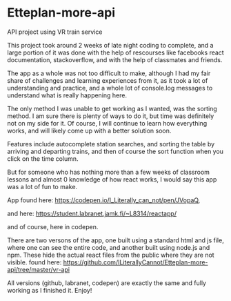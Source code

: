 # Etteplan-more-api
API project using VR train service

This project took around 2 weeks of late night coding to complete, and a large portion of it was done with the help of rescourses like facebooks react documentation, stackoverflow, and with the help of classmates and friends.

The app as a whole was not too difficult to make, although I had my fair share of challenges and learning experiences from it, as it took a lot of understanding and practice, and a whole lot of console.log messages to understand what is really happening here.

The only method I was unable to get working as I wanted, was the sorting method. I am sure there is plenty of ways to do it, but time was definitely not on my side for it. Of course, I will continue to learn how everything works, and will likely come up with a better solution soon.

Features include autocomplete station searches, and sorting the table by arriving and departing trains, and then of course the sort function when you click on the time column.

But for someone who has nothing more than a few weeks of classroom lessons and almost 0 knowledge of how react works, I would say this app was a lot of fun to make.

App found here: https://codepen.io/I_Literally_can_not/pen/JVopaQ,

and here: https://student.labranet.jamk.fi/~L8314/reactapp/

and of course, here in codepen. 

There are two versons of the app, one built using a standard html and js file, where one can see the entire code, and another built using node.js and npm. These hide the actual react files from the public where they are not visible. found here: https://github.com/ILiterallyCannot/Etteplan-more-api/tree/master/vr-api

All versions (github, labranet, codepen) are exactly the same and fully working as I finished it. Enjoy!
